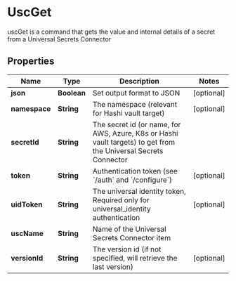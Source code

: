 

# UscGet

uscGet is a command that gets the value and internal details of a secret from a Universal Secrets Connector

## Properties

| Name | Type | Description | Notes |
|------------ | ------------- | ------------- | -------------|
|**json** | **Boolean** | Set output format to JSON |  [optional] |
|**namespace** | **String** | The namespace (relevant for Hashi vault target) |  [optional] |
|**secretId** | **String** | The secret id (or name, for AWS, Azure, K8s or Hashi vault targets) to get from the Universal Secrets Connector |  |
|**token** | **String** | Authentication token (see &#x60;/auth&#x60; and &#x60;/configure&#x60;) |  [optional] |
|**uidToken** | **String** | The universal identity token, Required only for universal_identity authentication |  [optional] |
|**uscName** | **String** | Name of the Universal Secrets Connector item |  |
|**versionId** | **String** | The version id (if not specified, will retrieve the last version) |  [optional] |



